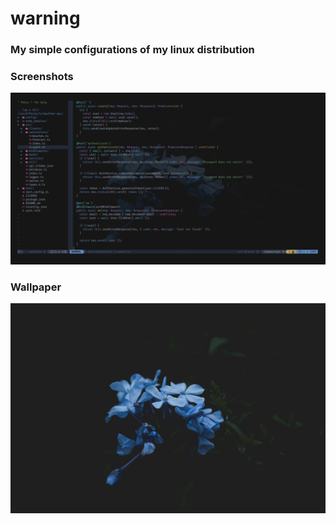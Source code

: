 # warning

### My simple configurations of my linux distribution

### Screenshots

![screenshots](screenshots/vim-screenshot.png)

### Wallpaper

![wallpaper](images/wallpaper.jpeg)

